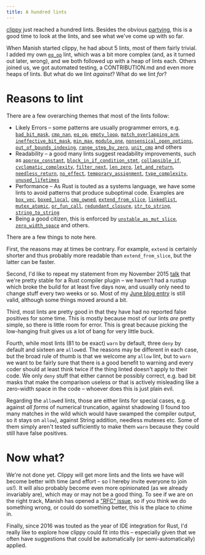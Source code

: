 ```yaml
---
title: A hundred lints
---
```


[clippy](https://github.com/rust-lang-nursery/rust-clippy) just reached a hundred
lints. Besides the obvious
[partying](https://www.youtube.com/watch?v=3RbnBvQ1bC0), this is a good time to
look at the lints, and see what we've come up with so far.

When Manish started clippy, he had about 5 lints, most of them fairly trivial.
I added my own [`eq_op`](https://rust-lang-nursery.github.io/rust-clippy/#eq_op)
lint, which was a bit more complex (and, as it turned out later, wrong), and we
both followed up with a heap of lints each. Others joined us, we got automated
testing, a CONTRIBUTION.md and even more heaps of lints. But what do we lint
*against*? What do we lint *for*?

# Reasons to lint

There are a few overarching themes that most of the lints follow:

* Likely Errors – some patterns are usually programmer errors, e.g.
[`bad_bit_mask`](https://rust-lang-nursery.github.io/rust-clippy/#bad_bit_mask),
[`cmp_nan`](https://rust-lang-nursery.github.io/rust-clippy/#cmp_nan),
[`eq_op`](https://rust-lang-nursery.github.io/rust-clippy/#eq_op),
[`empty_loop`](https://rust-lang-nursery.github.io/rust-clippy/#empty_loop),
[`match_overlapping_arm`](https://rust-lang-nursery.github.io/rust-clippy/#match_overlapping_arm),
[`ineffective_bit_mask`](https://rust-lang-nursery.github.io/rust-clippy/#ineffective_bit_mask),
[`min_max`](https://rust-lang-nursery.github.io/rust-clippy/#min_max),
[`modulo_one`](https://rust-lang-nursery.github.io/rust-clippy/#modulo_one),
[`nonsensical_open_options`](https://rust-lang-nursery.github.io/rust-clippy/#nonsensical_open_options),
[`out_of_bounds_indexing`](https://rust-lang-nursery.github.io/rust-clippy/#out_of_bounds_indexing),
[`range_step_by_zero`](https://rust-lang-nursery.github.io/rust-clippy/#range_step_by_zero),
[`unit_cmp`](https://rust-lang-nursery.github.io/rust-clippy/#unit_cmp) and others
* Readability – a good many lints suggest readability improvements, such as
[`approx_constant`](https://rust-lang-nursery.github.io/rust-clippy/#approx_constant),
[`block_in_if_condition_stmt`](https://rust-lang-nursery.github.io/rust-clippy/#block_in_if_condition_stmt),
[`collapsible_if`](https://rust-lang-nursery.github.io/rust-clippy/#collapsible_if),
[`cyclomatic_complexity`](https://rust-lang-nursery.github.io/rust-clippy/#cyclomatic_complexity),
[`filter_next`](https://rust-lang-nursery.github.io/rust-clippy/#filter_next),
[`len_zero`](https://rust-lang-nursery.github.io/rust-clippy/#len_zero),
[`let_and_return`](https://rust-lang-nursery.github.io/rust-clippy/#let_and_return),
[`needless_return`](https://rust-lang-nursery.github.io/rust-clippy/#needless_return),
[`no_effect`](https://rust-lang-nursery.github.io/rust-clippy/#no_effect),
[`temporary_assignment`](https://rust-lang-nursery.github.io/rust-clippy/#temporary_assignment),
[`type_complexity`](https://rust-lang-nursery.github.io/rust-clippy/#type_complexity),
[`unused_lifetimes`](https://rust-lang-nursery.github.io/rust-clippy/#unused_lifetimes)
* Performance – As Rust is touted as a systems language, we have some lints to
avoid patterns that produce suboptimal code. Examples are
[`box_vec`](https://rust-lang-nursery.github.io/rust-clippy/#box_vec),
[`boxed_local`](https://rust-lang-nursery.github.io/rust-clippy/#boxed_local),
[`cmp_owned`](https://rust-lang-nursery.github.io/rust-clippy/#cmp_owned),
[`extend_from_slice`](https://rust-lang-nursery.github.io/rust-clippy/#extend_from_slice),
[`linkedlist`](https://rust-lang-nursery.github.io/rust-clippy/#linkedlist),
[`mutex_atomic`](https://rust-lang-nursery.github.io/rust-clippy/#mutex_atomic),
[`or_fun_call`](https://rust-lang-nursery.github.io/rust-clippy/#or_fun_call),
[`redundant_closure`](https://rust-lang-nursery.github.io/rust-clippy/#redundant_closure),
[`str_to_string`](https://rust-lang-nursery.github.io/rust-clippy/#str_to_string),
[`string_to_string`](https://rust-lang-nursery.github.io/rust-clippy/#string_to_string)
* Being a good citizen, this is enforced by
[`unstable_as_mut_slice`](https://rust-lang-nursery.github.io/rust-clippy/#unstable_as_mut_slice),
[`zero_width_space`](https://rust-lang-nursery.github.io/rust-clippy/#zero_width_space)
and others.

There are a few things to note here.

First, the reasons may at times be contrary. For example, `extend` is certainly
shorter and thus probably more readable than `extend_from_slice`, but the
latter can be faster.

Second, I'd like to repeat my statement from my November 2015
[talk](https://llogiq.github.io/talks/clippy.html) that we're pretty stable
for a Rust compiler plugin – we haven't had a rustup which broke the build for
at least five days now, and usually only need to change stuff every two weeks
or so. Most of my
[June blog entry](http://llogiq.github.io/2015/06/04/workflows.html) is still
valid, although some things moved around a bit.

Third, most lints are pretty good in that they have had no reported false
positives for some time. This is mostly because most of our lints *are* pretty
simple, so there is little room for error. This is great because picking the
low-hanging fruit gives us a lot of bang for very little buck.

Fourth, while most lints (81 to be exact) `warn` by default, three `deny` by
default and sixteen are `allow`ed. The reasons may be different in each case,
but the broad rule of thumb is that we welcome any `allow` lint, but to `warn`
we want to be fairly sure that there is a good benefit to warning and every
coder should at least think twice if the thing linted doesn't apply to their
code. Ẁe only `deny` stuff that either cannot be possibly correct, e.g. bad bit
masks that make the comparison useless or that is actively misleading like a
zero-width space in the code – whoever does this is just plain evil.

Regarding the `allow`ed lints, those are either lints for special cases, e.g.
against *all forms* of numerical truncation, against shadowing (I found too
many matches in the wild which would have swamped the compiler output, so it
stays on `allow`), against String addition, needless mutexes etc. Some of them
simply aren't tested sufficiently to make them `warn` because they could still
have false positives.

# Now what?

We're not done yet. Clippy will get more lints and the lints we have will
become better with time (and effort – so I hereby invite everyone to join us!).
It will also probably become even more opinionated (as we already invariably
are), which may or may not be a good thing. To see if we are on the right
track, Manish has opened a
["RFC" issue](https://github.com/Manishearth/rust-clippy/issues/533), so if you
think we do something wrong, or could do something better, this is the place to
chime in.

Finally, since 2016 was touted as the year of IDE integration for Rust, I'd
really like to explore how clippy could fit into this – especially given that
we often have suggestions that could be automatically (or semi-automatically)
applied.

